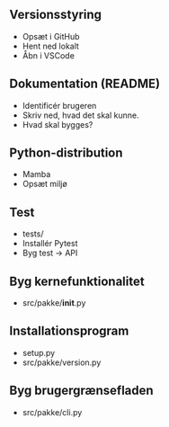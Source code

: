 
## Versionsstyring

*   Opsæt i GitHub
*   Hent ned lokalt
*   Åbn i VSCode

## Dokumentation (README)

*   Identificér brugeren
*   Skriv ned, hvad det skal kunne.
*   Hvad skal bygges?

## Python-distribution

*   Mamba
*   Opsæt miljø

## Test

*   tests/
*   Installér Pytest
*   Byg test -> API

## Byg kernefunktionalitet

*   src/pakke/__init__.py

## Installationsprogram

*   setup.py
*   src/pakke/version.py

## Byg brugergrænsefladen

*   src/pakke/cli.py

